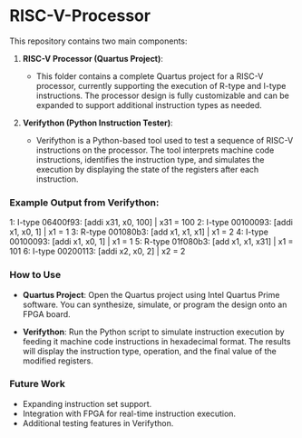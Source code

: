 # RISC-V-Processor

This repository contains two main components:

1. **RISC-V Processor (Quartus Project)**:
    - This folder contains a complete Quartus project for a RISC-V processor, currently supporting the execution of R-type and I-type instructions. The processor design is fully customizable and can be expanded to support additional instruction types as needed.

2. **Verifython (Python Instruction Tester)**:
    - Verifython is a Python-based tool used to test a sequence of RISC-V instructions on the processor. The tool interprets machine code instructions, identifies the instruction type, and simulates the execution by displaying the state of the registers after each instruction.

### Example Output from Verifython:

1: I-type 06400f93: [addi x31, x0, 100] | x31 = 100
2: I-type 00100093: [addi x1, x0, 1] | x1 = 1
3: R-type 001080b3: [add x1, x1, x1] | x1 = 2
4: I-type 00100093: [addi x1, x0, 1] | x1 = 1
5: R-type 01f080b3: [add x1, x1, x31] | x1 = 101
6: I-type 00200113: [addi x2, x0, 2] | x2 = 2

### How to Use

- **Quartus Project**: Open the Quartus project using Intel Quartus Prime software. You can synthesize, simulate, or program the design onto an FPGA board.
  
- **Verifython**: Run the Python script to simulate instruction execution by feeding it machine code instructions in hexadecimal format. The results will display the instruction type, operation, and the final value of the modified registers.

### Future Work
- Expanding instruction set support.
- Integration with FPGA for real-time instruction execution.
- Additional testing features in Verifython.
